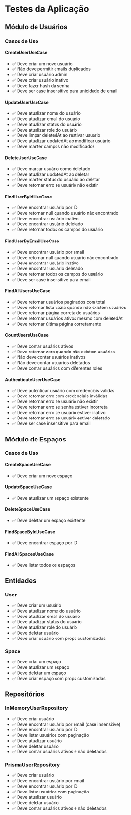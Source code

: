 # Testes da Aplicação

## Módulo de Usuários

### Casos de Uso

#### CreateUserUseCase
- ✅ Deve criar um novo usuário
- ✅ Não deve permitir emails duplicados
- ✅ Deve criar usuário admin
- ✅ Deve criar usuário inativo
- ✅ Deve fazer hash da senha
- ✅ Deve ser case insensitive para unicidade de email

#### UpdateUserUseCase
- ✅ Deve atualizar nome do usuário
- ✅ Deve atualizar email do usuário
- ✅ Deve atualizar status do usuário
- ✅ Deve atualizar role do usuário
- ✅ Deve limpar deletedAt ao reativar usuário
- ✅ Deve atualizar updatedAt ao modificar usuário
- ✅ Deve manter campos não modificados

#### DeleteUserUseCase
- ✅ Deve marcar usuário como deletado
- ✅ Deve atualizar updatedAt ao deletar
- ✅ Deve manter status do usuário ao deletar
- ✅ Deve retornar erro se usuário não existir

#### FindUserByIdUseCase
- ✅ Deve encontrar usuário por ID
- ✅ Deve retornar null quando usuário não encontrado
- ✅ Deve encontrar usuário inativo
- ✅ Deve encontrar usuário deletado
- ✅ Deve retornar todos os campos do usuário

#### FindUserByEmailUseCase
- ✅ Deve encontrar usuário por email
- ✅ Deve retornar null quando usuário não encontrado
- ✅ Deve encontrar usuário inativo
- ✅ Deve encontrar usuário deletado
- ✅ Deve retornar todos os campos do usuário
- ✅ Deve ser case insensitive para email

#### FindAllUsersUseCase
- ✅ Deve retornar usuários paginados com total
- ✅ Deve retornar lista vazia quando não existem usuários
- ✅ Deve retornar página correta de usuários
- ✅ Deve retornar usuários ativos mesmo com deletedAt
- ✅ Deve retornar última página corretamente

#### CountUsersUseCase
- ✅ Deve contar usuários ativos
- ✅ Deve retornar zero quando não existem usuários
- ✅ Não deve contar usuários inativos
- ✅ Não deve contar usuários deletados
- ✅ Deve contar usuários com diferentes roles

#### AuthenticateUserUseCase
- ✅ Deve autenticar usuário com credenciais válidas
- ✅ Deve retornar erro com credenciais inválidas
- ✅ Deve retornar erro se usuário não existir
- ✅ Deve retornar erro se senha estiver incorreta
- ✅ Deve retornar erro se usuário estiver inativo
- ✅ Deve retornar erro se usuário estiver deletado
- ✅ Deve ser case insensitive para email

## Módulo de Espaços

### Casos de Uso

#### CreateSpaceUseCase
- ✅ Deve criar um novo espaço

#### UpdateSpaceUseCase
- ✅ Deve atualizar um espaço existente

#### DeleteSpaceUseCase
- ✅ Deve deletar um espaço existente

#### FindSpaceByIdUseCase
- ✅ Deve encontrar espaço por ID

#### FindAllSpacesUseCase
- ✅ Deve listar todos os espaços

## Entidades

### User
- ✅ Deve criar um usuário
- ✅ Deve atualizar nome do usuário
- ✅ Deve atualizar email do usuário
- ✅ Deve atualizar status do usuário
- ✅ Deve atualizar role do usuário
- ✅ Deve deletar usuário
- ✅ Deve criar usuário com props customizadas

### Space
- ✅ Deve criar um espaço
- ✅ Deve atualizar um espaço
- ✅ Deve deletar um espaço
- ✅ Deve criar espaço com props customizadas

## Repositórios

### InMemoryUserRepository
- ✅ Deve criar usuário
- ✅ Deve encontrar usuário por email (case insensitive)
- ✅ Deve encontrar usuário por ID
- ✅ Deve listar usuários com paginação
- ✅ Deve atualizar usuário
- ✅ Deve deletar usuário
- ✅ Deve contar usuários ativos e não deletados

### PrismaUserRepository
- ✅ Deve criar usuário
- ✅ Deve encontrar usuário por email
- ✅ Deve encontrar usuário por ID
- ✅ Deve listar usuários com paginação
- ✅ Deve atualizar usuário
- ✅ Deve deletar usuário
- ✅ Deve contar usuários ativos e não deletados 